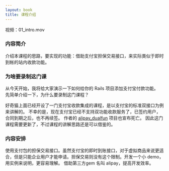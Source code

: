```yaml
---
layout: book
title: 课程介绍
---
```


视频：01_intro.mov

### 内容简介

介绍本课程的思路，要实现的功能：借助支付宝担保交易接口，来实际类似于即时到帐的站内收款功能。

### 为啥要录制这门课

从今天开始，我将给大家演示一下如何给你的 Rails 项目添加支付宝付款功能。
先简单介绍一下，为什么要录制这门课程？

好奇猫上面已经开设了一门支付宝收款集成的课程，是以支付宝的标准双接口为例来讲解的。
不幸的是，现在支付宝已经不支持双功能收款服务了，已签约用户，合同到期之后，也不再续签。
作者的 [alipay_dualfun](https://github.com/happypeter/alipay_dualfun) 项目也宣布死亡。
因此这门课程需要更新了，不过课程的讲解思路还是可以借鉴的。

### 内容安排

使用支付包的担保交易接口。虽然支付宝的即时到账接口，对于虚拟商品来说更适合，但是只能企业用户才能申请。担保交易则没有这个限制。开发一个小 demo，用实例来说明，更容易理解。 借助第三方gem 名叫 alipay，提高开发效率。

